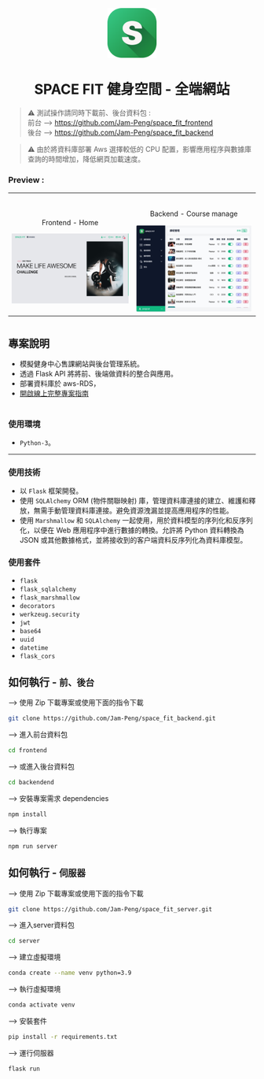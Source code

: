 
<div align="center">
<img width="20%" src="./public/logo.png">

# SPACE FIT 健身空間 - 全端網站
</div>

> ⚠ 測試操作請同時下載前、後台資料包 : <br>
前台 --> https://github.com/Jam-Peng/space_fit_frontend <br>
後台 --> https://github.com/Jam-Peng/space_fit_backend

>⚠ 由於將資料庫部署 Aws 選擇較低的 CPU 配置，影響應用程序與數據庫查詢的時間增加，降低網頁加載速度。

###  Preview :

<table width="100%"> 
<tr>
<td width="50%">      
&nbsp; 
<br>
<p align="center">
  Frontend - Home
</p>
<img src="./public/frontend_home.jpg">
</td> 
<td width="50%">
<br>
<p align="center">
  Backend - Course manage
</p>
<center>
<img src="./public/backend_course_manage.jpg">
</td>
</tr>
</table>

#

## 專案說明
- 模擬健身中心售課網站與後台管理系統。
- 透過 Flask API 將將前、後端做資料的整合與應用。
- 部署資料庫於 aws-RDS，
- <a href="https://drive.google.com/file/d/1ouSLLthYRuK4FpqqMMT-b_NHTJucPT5O/view?usp=sharing" target="_blank">開啟線上完整專案指南</a>

#
### 使用環境
- `Python-3`。

---
### 使用技術
- 以 `Flask` 框架開發。
- 使用 `SQLAlchemy` ORM (物件關聯映射) 庫，管理資料庫連接的建立、維護和釋放，無需手動管理資料庫連接。避免資源洩漏並提高應用程序的性能。
- 使用 `Marshmallow` 和 `SQLAlchemy` 一起使用，用於資料模型的序列化和反序列化，以便在 Web 應用程序中進行數據的轉換。允許將 Python 資料轉換為 JSON 或其他數據格式，並將接收到的客户端資料反序列化為資料庫模型。

### 使用套件
- `flask`
- `flask_sqlalchemy`
- `flask_marshmallow`
- `decorators`
- `werkzeug.security`
- `jwt`
- `base64`
- `uuid`
- `datetime`
- `flask_cors`


## 如何執行 - `前、後台`
--> 使用 Zip 下載專案或使用下面的指令下載
```bash
git clone https://github.com/Jam-Peng/space_fit_backend.git
```

--> 進入前台資料包
```bash
cd frontend
```

--> 或進入後台資料包
```bash
cd backendend
```

--> 安裝專案需求 dependencies
```bash
npm install
```

--> 執行專案
```bash
npm run server
```

## 如何執行 - `伺服器`
--> 使用 Zip 下載專案或使用下面的指令下載
```bash
git clone https://github.com/Jam-Peng/space_fit_server.git
```

--> 進入server資料包
```bash
cd server
```

--> 建立虛擬環境
```bash
conda create --name venv python=3.9
```

--> 執行虛擬環境
```bash
conda activate venv
```

--> 安裝套件
```bash
pip install -r requirements.txt
```

--> 運行伺服器
```bash
flask run
```
